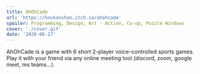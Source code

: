 ```yaml
---
title: AhOhCade
url: 'https://houkanshan.itch.io/ahohcade'
spoiler: Programming, Design, Art - Action, Co-op, Puzzle Windows
cover: './cover.gif'
date: '2020-06-17'
---
```


AhOhCade is a game with 6 short 2-player voice-controlled sports games. Play it with your friend via any online meeting tool (discord, zoom, google meet, ms teams...).
